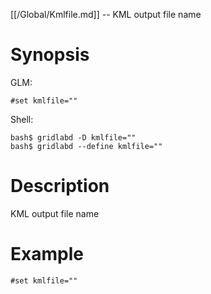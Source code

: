 [[/Global/Kmlfile.md]] -- KML output file name

# Synopsis
GLM:
~~~
#set kmlfile=""
~~~
Shell:
~~~
bash$ gridlabd -D kmlfile=""
bash$ gridlabd --define kmlfile=""
~~~

# Description

KML output file name

# Example

~~~
#set kmlfile=""
~~~

